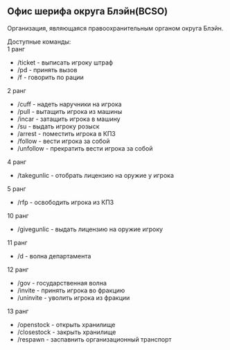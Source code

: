 ## Офис шерифа округа Блэйн(BCSO)

Организация, являющаяся правоохранительным органом округа Блэйн.  
  
Доступные команды:  
1 ранг

*   /ticket - выписать игроку штраф
*   /pd - принять вызов
*   /f - говорить по рации

  
2 ранг

*   /cuff - надеть наручники на игрока
*   /pull - вытащить игрока из машины
*   /incar - затащить игрока в машину
*   /su - выдать игроку розыск
*   /arrest - поместить игрока в КПЗ
*   /follow - вести игрока за собой
*   /unfollow - прекратить вести игрока за собой

  
4 ранг

*   /takegunlic - отобрать лицензию на оружие у игрока

  
5 ранг

*   /rfp - освободить игрока из КПЗ

  
10 ранг

*   /givegunlic - выдать лицензию на оружие игроку

  
11 ранг

*   /d - волна департамента

  
12 ранг

*   /gov - государственная волна
*   /invite - принять игрока во фракцию
*   /uninvite - уволить игрока из фракции

  
13 ранг

*   /openstock - открыть хранилище
*   /closestock - закрыть хранилище
*   /respawn - заспавнить организационный транспорт